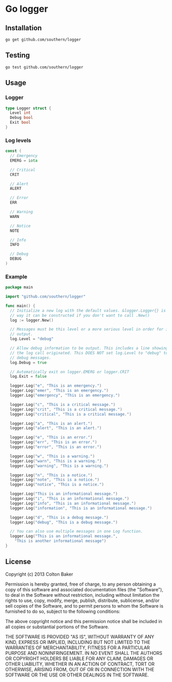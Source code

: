 # Go logger

## Installation
```
go get github.com/southern/logger
```

## Testing
```
go test github.com/southern/logger
```

## Usage

### Logger
```go
type Logger struct {
  Level int
  Debug bool
  Exit bool
}
```

### Log levels
```go
const (
  // Emergency
  EMERG = iota

  // Critical
  CRIT

  // Alert
  ALERT

  // Error
  ERR

  // Warning
  WARN

  // Notice
  NOTE

  // Info
  INFO

  // Debug
  DEBUG
)
```

### Example
```go
package main

import "github.com/southern/logger"

func main() {
  // Initialize a new log with the default values. &logger.Logger{} is another
  // way it can be constructed if you don't want to call .New()
  log := logger.New()

  // Messages must be this level or a more serious level in order for it to be
  // output.
  log.Level = "debug"

  // Allow debug information to be output. This includes a line showing where
  // the log call originated. This DOES NOT set log.Level to "debug" to show
  // debug messages.
  log.Debug = true

  // Automatically exit on logger.EMERG or logger.CRIT
  log.Exit = false

  logger.Log("e", "This is an emergency.")
  logger.Log("emer", "This is an emergency.")
  logger.Log("emergency", "This is an emergency.")

  logger.Log("c", "This is a critical message.")
  logger.Log("crit", "This is a critical message.")
  logger.Log("critical", "This is a critical message.")

  logger.Log("a", "This is an alert.")
  logger.Log("alert", "This is an alert.")

  logger.Log("e", "This is an error.")
  logger.Log("err", "This is an error.")
  logger.Log("error", "This is an error.")

  logger.Log("w", "This is a warning.")
  logger.Log("warn", "This is a warning.")
  logger.Log("warning", "This is a warning.")

  logger.Log("n", "This is a notice.")
  logger.Log("note", "This is a notice.")
  logger.Log("notice", "This is a notice.")

  logger.Log("This is an informational message.")
  logger.Log("i", "This is an informational message.")
  logger.Log("info", "This is an informational message.")
  logger.Log("information", "This is an informational message.")

  logger.Log("d", "This is a debug message.")
  logger.Log("debug", "This is a debug message.")

  // You can also use multiple messages in one Log function.
  logger.Log("This is an informational message.",
    "This is another informational message")
}
```

## License
Copyright (c) 2013 Colton Baker

Permission is hereby granted, free of charge, to any person obtaining a copy of this software and associated documentation files (the "Software"), to deal in the Software without restriction, including without limitation the rights to use, copy, modify, merge, publish, distribute, sublicense, and/or sell copies of the Software, and to permit persons to whom the Software is furnished to do so, subject to the following conditions:

The above copyright notice and this permission notice shall be included in all copies or substantial portions of the Software.

THE SOFTWARE IS PROVIDED "AS IS", WITHOUT WARRANTY OF ANY KIND, EXPRESS OR IMPLIED, INCLUDING BUT NOT LIMITED TO THE WARRANTIES OF MERCHANTABILITY, FITNESS FOR A PARTICULAR PURPOSE AND NONINFRINGEMENT. IN NO EVENT SHALL THE AUTHORS OR COPYRIGHT HOLDERS BE LIABLE FOR ANY CLAIM, DAMAGES OR OTHER LIABILITY, WHETHER IN AN ACTION OF CONTRACT, TORT OR OTHERWISE, ARISING FROM, OUT OF OR IN CONNECTION WITH THE SOFTWARE OR THE USE OR OTHER DEALINGS IN THE SOFTWARE.
